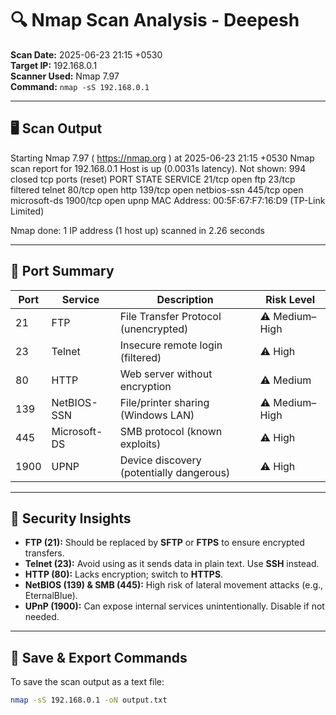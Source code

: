 # 🔍 Nmap Scan Analysis - Deepesh

**Scan Date:** 2025-06-23 21:15 +0530  
**Target IP:** 192.168.0.1  
**Scanner Used:** Nmap 7.97  
**Command:** `nmap -sS 192.168.0.1`

---

## 🖥️ Scan Output

Starting Nmap 7.97 ( https://nmap.org ) at 2025-06-23 21:15 +0530
Nmap scan report for 192.168.0.1
Host is up (0.0031s latency).
Not shown: 994 closed tcp ports (reset)
PORT STATE SERVICE
21/tcp open ftp
23/tcp filtered telnet
80/tcp open http
139/tcp open netbios-ssn
445/tcp open microsoft-ds
1900/tcp open upnp
MAC Address: 00:5F:67:F7:16:D9 (TP-Link Limited)

Nmap done: 1 IP address (1 host up) scanned in 2.26 seconds

---

## 📌 Port Summary

| Port | Service        | Description                                       | Risk Level       |
|------|----------------|---------------------------------------------------|------------------|
| 21   | FTP            | File Transfer Protocol (unencrypted)              | ⚠️ Medium–High   |
| 23   | Telnet         | Insecure remote login (filtered)                  | ⚠️ High          |
| 80   | HTTP           | Web server without encryption                     | ⚠️ Medium        |
| 139  | NetBIOS-SSN    | File/printer sharing (Windows LAN)                | ⚠️ Medium–High   |
| 445  | Microsoft-DS   | SMB protocol (known exploits)                     | ⚠️ High          |
| 1900 | UPNP           | Device discovery (potentially dangerous)          | ⚠️ High          |

---

## 🔐 Security Insights

- **FTP (21):** Should be replaced by **SFTP** or **FTPS** to ensure encrypted transfers.
- **Telnet (23):** Avoid using as it sends data in plain text. Use **SSH** instead.
- **HTTP (80):** Lacks encryption; switch to **HTTPS**.
- **NetBIOS (139) & SMB (445):** High risk of lateral movement attacks (e.g., EternalBlue).
- **UPnP (1900):** Can expose internal services unintentionally. Disable if not needed.

---

## 💾 Save & Export Commands

To save the scan output as a text file:
```bash
nmap -sS 192.168.0.1 -oN output.txt
